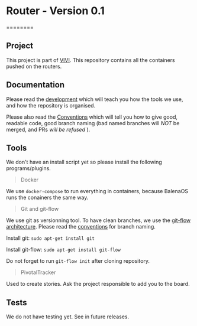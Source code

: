 # Router - Version 0.1
========

## Project

This project is part of [VIVI](https://https://vincipit.com/). This repository contains all the containers pushed on the routers.

## Documentation

Please read the [development](./docs/development.md) which will teach you how the tools we use, and how the repository is organised.

Please also read the [Conventions](./docs/conventions.md) which will tell you how to give good, readable code, good branch naming (bad named branches will _NOT_ be merged, and PRs _will be refused_ ).

## Tools

We don't have an install script yet so please install the following programs/plugins.

> Docker

We use `docker-compose` to run everything in containers, because BalenaOS runs the conainers the same way.

> Git and git-flow

We use git as versionning tool. To have clean branches, we use the [git-flow architecture](https://www.atlassian.com/git/tutorials/comparing-workflows/gitflow-workflow). Please read the [conventions](./docs/conventions.md) for branch naming.

Install git: `sudo apt-get install git`

Install git-flow: `sudo apt-get install git-flow`

Do not forget to run `git-flow init` after cloning repository.

> PivotalTracker

Used to create stories. Ask the project responsible to add you to the board.

## Tests

We do not have testing yet. See in future releases.